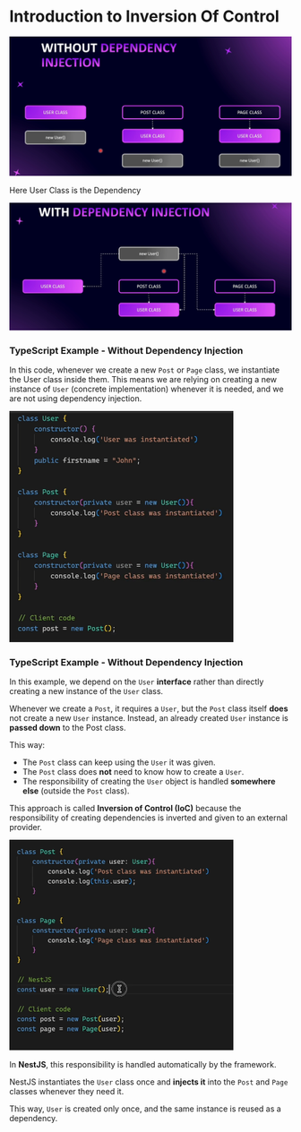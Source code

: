 # Introduction to Inversion Of Control

<img src="./images/images-03/image-1.png" width="800">

Here User Class is the Dependency

<img src="./images/images-03/image-2.png" width="800">

### TypeScript Example - Without Dependency Injection

In this code, whenever we create a new `Post` or `Page` class, we instantiate the User class inside them.
This means we are relying on creating a new instance of `User` (concrete implementation) whenever it is needed, and we are not using dependency injection.

<img src="./images/images-03/image-3.png" width="400">

### TypeScript Example - Without Dependency Injection

In this example, we depend on the `User` **interface** rather than directly creating a new instance of the `User` class.

Whenever we create a `Post`, it requires a `User`, but the `Post` class itself **does** not create a new `User` instance. Instead, an already created `User` instance is **passed down** to the Post class.

This way:

- The `Post` class can keep using the `User` it was given.
- The `Post` class does **not** need to know how to create a `User`.
- The responsibility of creating the `User` object is handled **somewhere else** (outside the `Post` class).

This approach is called **Inversion of Control (IoC)** because the responsibility of creating dependencies is inverted and given to an external provider.

<img src="./images/images-03/image-4.png" width="400">

In **NestJS**, this responsibility is handled automatically by the framework.

NestJS instantiates the `User` class once and **injects it** into the `Post` and `Page` classes whenever they need it.

This way, `User` is created only once, and the same instance is reused as a dependency.
